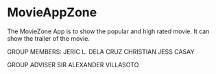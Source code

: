 # MovieAppZone

The MovieZone App is to show the popular and high rated movie. It can show
the trailer of the movie.



GROUP MEMBERS:
JERIC L. DELA CRUZ
CHRISTIAN JESS CASAY

GROUP ADVISER
SIR ALEXANDER VILLASOTO
